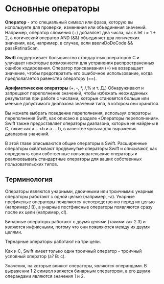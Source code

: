 <h1>Основные операторы</h1>
<b>Оператор</b> - это специальный символ или фраза, которую вы используете для проверки, 
изменения или объединения значений. 
Например, оператор сложения (+) добавляет два числа, как в let i = 1 + 2, 
а логический оператор AND (&&) объединяет два логических значения, как, например, 
в случае, если ввелиDoDoCode && passRetinaScan. 

<b>Swift</b> поддерживает большинство стандартных операторов C и улучшает некоторые возможности
для устранения распространенных ошибок кодирования.
Оператор присваивания (=) не возвращает значение, чтобы предотвратить его ошибочное использование,
когда предполагается равенство оператору (==).

<b>Арифметические операторы </b>(+, -, *, /,% и т. Д.) Обнаруживают и запрещают переполнение значений,
чтобы избежать неожиданных результатов при работе с числами,
которые становятся больше или меньше допустимого диапазона значений типа, в котором они хранятся.

Вы можете выбрать поведение переполнения, используя операторы переполнения Swift,
как описано в разделе «Операторы переполнения». Swift также предоставляет операторы диапазона,
которые не найдены в C, такие как a .. <b и a ... b, в качестве ярлыка для выражения диапазона значений.

В этой главе описываются общие операторы в Swift.
Расширенные операторы охватывают продвинутые операторы Swift и описывают, как определять 
свои собственные пользовательские операторы и реализовывать стандартные
операторы для ваших собственных пользовательских типов.

<h2>Терминология</h2>
Операторы являются унарными, двоичными или троичными:
унарные операторы работают с одной целью (например, -a). 
Унарные префиксные операторы появляются непосредственно перед их целью (например,! B), 
а унарные постфиксные операторы появляются сразу после их цели (например, c!). 

Бинарные операторы работают с двумя целями (такими как 2 3) и являются инфиксными, 
потому что они появляются между их двумя целями. 

Тернарные операторы работают на три цели. 

Как и C, Swift имеет только один троичный оператор - троичный условный оператор (a? B: c). 

Значения, на которые влияют операторы, являются операндами. 
В выражении 1 2 символ является бинарным оператором, а его двумя операндами являются значения 1 и 2.






